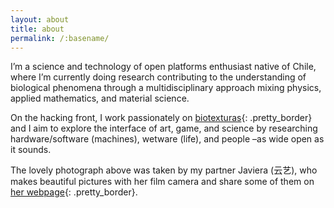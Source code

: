```yaml
---
layout: about
title: about
permalink: /:basename/
---
```

I’m a science and technology of open platforms enthusiast native of Chile, where I’m currently doing research contributing to the understanding of biological phenomena through a multidisciplinary approach mixing physics, applied mathematics, and material science.

On the hacking front, I work passionately on [biotexturas][1]{: .pretty_border} and I aim to explore the interface of art, game, and science by researching hardware/software (machines), wetware (life), and people –as wide open as it sounds.

The lovely photograph above was taken by my partner Javiera (云艺), who makes beautiful pictures with her film camera and share some of them on [her webpage](https://jpaz.me){: .pretty_border}.

[1]: https://biotexturas.org "Collective of intelligent people, machines, and ecosystems"
